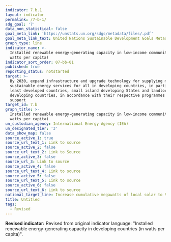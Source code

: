 ```yaml
---
indicator: 7.b.1
layout: indicator
permalink: /7-b-1/
sdg_goal: '7'
data_non_statistical: false
goal_meta_link: 'https://unstats.un.org/sdgs/metadata/files/.pdf'
goal_meta_link_text: United Nations Sustainable Development Goals Metadata (PDF 4.0 MB)
graph_type: line
indicator_name: >-
  Installed renewable energy-generating capacity in low-income communities (in
  watts per capita)
indicator_sort_order: 07-bb-01
published: true
reporting_status: notstarted
target: >-
  By 2030, expand infrastructure and upgrade technology for supplying modern and
  sustainable energy services for all in developing countries, in particular
  least developed countries, small island developing States and landlocked
  developing countries, in accordance with their respective programmes of
  support
target_id: 7.b
graph_title: >-
  Installed renewable energy-generating capacity in low-income communities (in
  watts per capita)
un_custodian_agency: International Energy Agency (IEA)
un_designated_tier: '3'
data_show_map: false
source_active_1: true
source_url_text_1: Link to source
source_active_2: false
source_url_text_2: Link to Source
source_active_3: false
source_url_3: Link to source
source_active_4: false
source_url_text_4: Link to source
source_active_5: false
source_url_text_5: Link to source
source_active_6: false
source_url_text_6: Link to source
national_target_line: Increase cumulative megawatts of local solar to 900-1,500 MW by 2025 - <a href="https://plan.lamayor.org/sites/default/files/pLAn_2019_final.pdf" target="_blank">L.A.'s Green New Deal Sustainable City pLAn</a>
title: Untitled
tags:
  - Revised
---
```

**Revised indicator:**
Revised from original indicator language: "Installed renewable energy-generating capacity in developing countries (in watts per capita)". 
